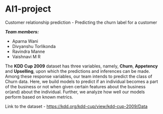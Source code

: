 # AI1-project
Customer relationship prediction - Predicting the churn label for a customer

***Team members:***<br>


*   Aparna Wani
*   Divyanshu Torlikonda
*   Ravindra Manne
*   Vaishnavi M R





The **KDD Cup 2009** dataset has three variables, namely, **Churn**, **Appetency** and **Upselling**, upon which the predictions and inferences can be made. <br>
   Among these response variables, our team intends to predict the class of Churn data. Here, we build models to predict if an individual becomes a part of the business or not when given certain features about the business or(and) about the individual. Further, we analyze how well our models perform based on known metrics.
   
   Link to the dataset - https://kdd.org/kdd-cup/view/kdd-cup-2009/Data

